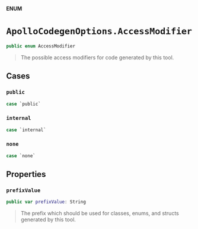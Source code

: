 **ENUM**

# `ApolloCodegenOptions.AccessModifier`

```swift
public enum AccessModifier
```

> The possible access modifiers for code generated by this tool.

## Cases
### `public`

```swift
case `public`
```

### `internal`

```swift
case `internal`
```

### `none`

```swift
case `none`
```

## Properties
### `prefixValue`

```swift
public var prefixValue: String
```

> The prefix which should be used for classes, enums, and structs generated by this tool.
